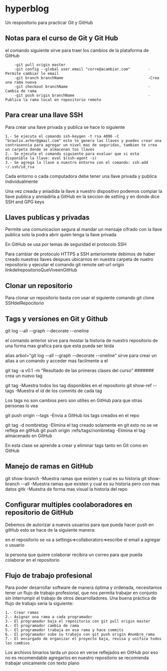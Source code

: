 # hyperblog

Un respositorio para practicar Git y GitHub

## Notas para el curso de Git y Git Hub

el comando siguiente sirve para traer los cambios de la plataforma de GitHub

        -git pull origin master
        -git config --global user.email "corre@acambiar.com"        -Permite cambiar le email
        -git branch branchName                                      -Crea una rama nueva
        -git checkout branchName                                    -Cambia de rama
        -git push origin branchName                                 -Publica la rama local en repositorio remoto

## Para crear una llave SSH

Para crear una llave privada y publica se hace lo siguiente

    1.- Se ejecuta el comando ssh-keygen -t rsa 4096 -C "braulio.arher@gmail.com" esto te genera las llaves y puedes crear una contrasennia para agregar un nivel mas de seguridas, tambien te crea un carpeta donde se almacenan tus llaves
    2.- Se ejecuta el comando siguiente para evaluar que si esta disponible la llave: eval $(ssh-agent -s)
    3.- Se agrega la llave a nuestro entorno con el comando: ssh-add ~/.ssh/id_rsa

Cada entorno o cada computadora debe tener una llave privada y publica individualmente

Una vez creada y aniadida la llave a nuestro dispositivo podemos compiar la llave publica y anniadirla a GitHub en la seccion de setting y en donde dice SSH and GPG keys

## Llaves publicas y privadas

Permite una comunicacion segura al mandar un mensaje cifrado con la llave publica solo la podra abrir quien tenga la llave privada

En GitHub se usa por temas de seguridad el protocolo SSH

Para cambiar de protoculo HTTPS a SSH anteriormete debimos de haber creado nuestras llaves despues ubicarnos en nuestra carpeta de nuetro repositorio y ejecutar el comando git remote set-url origin linkdelrepositorioQueViveenGitHub

## Clonar un repositorio

Para clonar un repositorio basta con usar el siguiente comando
    git clone SSHdelRepocitorio

## Tags y versiones en Git y Github

git log --all --graph --decorate --oneline

el comando anterior sirve para mostar la historia de nuestro repositorio de una forma mas grafica para que esta pueda ser leida

alias arbol="git log --all --graph --decorate --oneline"   sirve para crear un alias a un comando y acceder mas facilmente a el

git tag -a v0.1 -m "Resultado de las primeras clases del curso" #######         crea un nuevo tag

git tag                         -Muestra todos los tag disponibles en el repositorio
git show-ref --tags         -Muestra el id de los commits de cada tag

Los tags no son cambios pero son utilies en GitHub para que otras personas lo vea

git push origin --tags      -Envia a GitHub los tags creados en el repo

git tag -d nombretag        -Elimina el tag creado solamente en git esto no se ve refleja en gitHub
git push origin :refs/tags/nombretag  -Elimina el tag almacenado en GitHub

En esta clase se aprende a crear y eliminar tags tanto en Git como en GitHub

## Manejo de ramas en GitHub

git show-branch                     -Muestra ramas que existen y cual es su historia
git show-branch --all               -Muestra ramas que existen y cual es su historia pero con mas datos
gitk                                -Muestra de forma mas visual la historia del repo

## Configurar multiples coolaboradores en repositorio de GitHub

Debemos de autorizar a nuevos usuarios para que pueda hacer push en gitHub esto se hace de la siguiente manera:

en el repositorio se va a settings=>collaborators=>escribe el email a agregar o usuario

la persona que quiere colaborar recibira un correo para que pueda colaborar en el repositorio

## Flujo de trabajo profesional

Para poder desarrollar software de manera óptima y ordenada, necesitamos tener un flujo de trabajo profesional, que nos permita trabajar en conjunto sin interrumpir el trabajo de otros desarrolladores. Una buena práctica de flujo de trabajo sería la siguiente:

    1.- Crear ramas
    2.- Asignar una rama a cada programador
    3.- El programador baja el repositorio con git pull origin master
    4.- El programador cambia de rama
    5.- El programador trabaja en esa rama y hace commits
    6.- El programador sube su trabajo con git push origin #nombre_rama
    7.- El encargado de organizar el proyecto baja, revisa y unifica todos los cambios

Los archivos binarios tarda un poco en verse reflejados en GitHub por eso no es recomendable agregarlos en nuestro repositorio se recomienda trabajar unicamente con texto plano